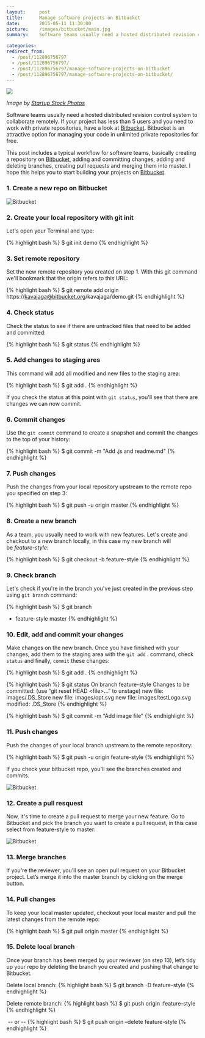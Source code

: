 ```yaml
---
layout:     post
title:      Manage software projects on Bitbucket
date:       2015-05-11 11:30:00
picture:    /images/bitbucket/main.jpg
summary:    Software teams usually need a hosted distributed revision control system to collaborate remotely. If your project has less than 5 users and you need to work with private repositories, have a look at Bitbucket. Bitbucket is an attractive option for managing your code in unlimited private repositories for free.

categories: 
redirect_from:
  - /post/112896756797
  - /post/112896756797/
  - /post/112896756797/manage-software-projects-on-bitbucket
  - /post/112896756797/manage-software-projects-on-bitbucket/
---
```

<div class="center">
  <img src="/images/bitbucket/main.jpg">
</div>

<span class="small">_Image by [Startup Stock Photos](http://startupstockphotos.com/)_</span>

Software teams usually need a hosted distributed revision control system to collaborate remotely. If your project has less than 5 users and you need to work with private repositories, have a look at [Bitbucket](https://bitbucket.org/). Bitbucket is an attractive option for managing your code in unlimited private repositories for free.

This post includes a typical workflow for software teams, basically creating a repository on [Bitbucket](https://bitbucket.org/), adding and committing changes, adding and deleting branches, creating pull requests and merging them into master. I hope this helps you to start building your projects on [Bitbucket](https://bitbucket.org/). 

### 1. Create a new repo on Bitbucket

![Bitbucket](/images/bitbucket/create-repository.png)

### 2. Create your local repository with git init
Let's open your Terminal and type:

{% highlight bash %}
$ git init demo
{% endhighlight %}

### 3. Set remote repository
Set the new remote repository you created on step 1. With this git command we'll bookmark that the origin refers to this URL:

{% highlight bash %}
$ git remote add origin https://kavajaga@bitbucket.org/kavajaga/demo.git
{% endhighlight %}

### 4. Check status
Check the status to see if there are untracked files that need to be added and committed:

{% highlight bash %}
$ git status
{% endhighlight %}

### 5. Add changes to staging ares
This command will add all modified and new files to the staging area:

{% highlight bash %}
$ git add .
{% endhighlight %}

If you check the status at this point with `git status`, you'll see that there are changes we can now commit.

### 6. Commit changes
Use the `git commit` command to create a snapshot and commit the changes to the top of your history:

{% highlight bash %}
$ git commit -m "Add .js and readme.md"
{% endhighlight %}

### 7. Push changes
Push the changes from your local repository upstream to the remote repo you specified on step 3:

{% highlight bash %}
$ git push -u origin master
{% endhighlight %}

### 8. Create a new branch
As a team, you usually need to work with new features. Let's create and checkout to a new branch locally, in this case my new branch will be&nbsp;_feature-style_:

{% highlight bash %}
$ git checkout -b feature-style
{% endhighlight %}


### 9. Check branch
Let's check if you're in the branch you've just created in the previous step using `git branch` command:

{% highlight bash %}
$ git branch
  * feature-style
  master
{% endhighlight %}

### 10. Edit, add and commit your changes
Make changes on the new branch. Once you have finished with your changes, add them to the staging area with the `git add` . command, check `status` and finally, `commit` these changes:

{% highlight bash %}
$ git add .
{% endhighlight %}

{% highlight bash %}
$ git status
  On branch feature-style
  Changes to be committed:
    (use “git reset HEAD &lt;file&gt;…” to unstage)
    new file:   images/.DS_Store
    new file:   images/opt.svg
    new file:   images/testLogo.svg
    modified:   .DS_Store
{% endhighlight %}

{% highlight bash %}
$ git commit -m “Add image file”
{% endhighlight %}

### 11. Push changes
Push the changes of your local branch upstream to the remote repository:

{% highlight bash %}
$ git push -u origin feature-style
{% endhighlight %}

If you check your bitbucket repo, you'll see the branches created and commits.

![Bitbucket](/images/bitbucket/push-changes.png)

### 12. Create a pull resquest
Now, it's time to create a pull request to merge your new feature. Go to Bitbucket and pick the branch you want to create a pull request, in this case select from feature-style to master:

![Bitbucket](/images/bitbucket/merge.png)

### 13. Merge branches
If you're the reviewer, you’ll see an open pull request on your Bitbucket project. Let’s merge it into the master branch by clicking on the <span class="light-gray">merge button</span>.

### 14. Pull changes
To keep your local master updated, checkout your local master and pull the latest changes from the remote repo:

{% highlight bash %}
$ git pull origin master
{% endhighlight %}

### 15. Delete local branch
Once your branch has been merged by your reviewer (on step 13), let’s tidy up your repo by deleting the branch you created and pushing that change to Bitbucket.

Delete local branch: 
{% highlight bash %}
$ git branch -D feature-style
{% endhighlight %}

Delete remote branch: 
{% highlight bash %}
$ git push origin :feature-style
{% endhighlight %}

&nbsp;-- or -- 
{% highlight bash %}
$ git push origin –delete feature-style
{% endhighlight %}


